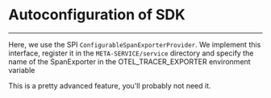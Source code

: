 # Autoconfiguration of SDK
---

Here, we use the SPI `ConfigurableSpanExporterProvider`. We implement this interface, register it in the `META-SERVICE/service` directory
and specify the name of the SpanExporter in the OTEL_TRACER_EXPORTER environment variable

This is a pretty advanced feature, you'll probably not need it.
